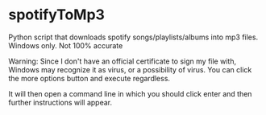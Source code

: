 # spotifyToMp3
Python script that downloads spotify songs/playlists/albums into mp3 files. Windows only. Not 100% accurate


Warning: Since I don't have an official certificate to sign my file with, Windows may recognize it as virus, or a possibility of virus. You can click the more options button and execute regardless. 

It will then open a command line in which you should click enter and then further instructions will appear.

